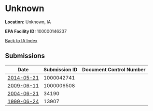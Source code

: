 # Unknown

**Location:** Unknown, IA

**EPA Facility ID:** 100000146237

[Back to IA Index](../../index.md)

## Submissions

| Date | Submission ID | Document Control Number |
|------|--------------|-------------------------|
| [2014-05-21](submissions/1000042741.md) | 1000042741 |  |
| [2009-06-11](submissions/1000006508.md) | 1000006508 |  |
| [2004-06-21](submissions/34190.md) | 34190 |  |
| [1999-06-24](submissions/13907.md) | 13907 |  |
